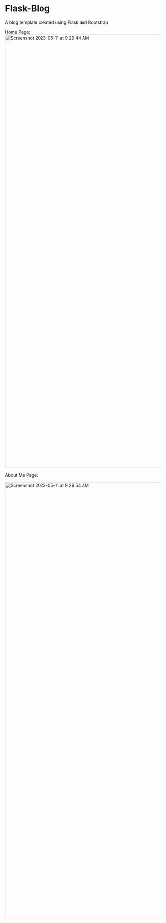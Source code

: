 # Flask-Blog
A blog template created using Flask and Bootstrap


Home Page:
<img width="1398" alt="Screenshot 2023-05-11 at 9 29 44 AM" src="https://github.com/TonyNguyy/Flask-Blog/assets/102321536/857b47c5-23ed-4e12-b041-533635df6b96">








About Me Page: 



<img width="1407" alt="Screenshot 2023-05-11 at 9 29 54 AM" src="https://github.com/TonyNguyy/Flask-Blog/assets/102321536/8658e83d-f7b9-4082-81ab-db56ee03c53d">
